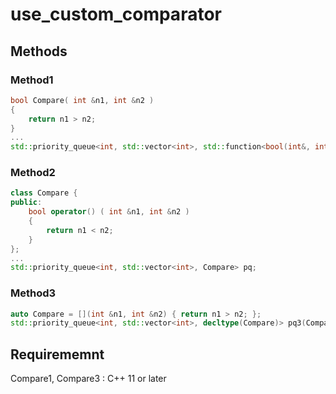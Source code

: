 # use_custom_comparator

## Methods

### Method1

``` C++
bool Compare( int &n1, int &n2 )
{
    return n1 > n2;
}
...
std::priority_queue<int, std::vector<int>, std::function<bool(int&, int&)>> pq1(Compare);
```

### Method2

``` C++
class Compare {
public:
    bool operator() ( int &n1, int &n2 )
    {
        return n1 < n2;
    }
};
...
std::priority_queue<int, std::vector<int>, Compare> pq;
```

### Method3

``` C++
auto Compare = [](int &n1, int &n2) { return n1 > n2; };
std::priority_queue<int, std::vector<int>, decltype(Compare)> pq3(Compare);
```

## Requirememnt

Compare1, Compare3 : C++ 11 or later
